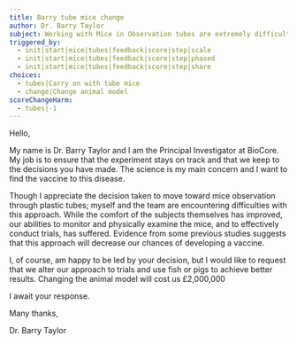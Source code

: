 ```yaml
---
title: Barry tube mice change
author: Dr. Barry Taylor
subject: Working with Mice in Observation tubes are extremely difficult
triggered_by:
  - init|start|mice|tubes|feedback|score|step|scale
  - init|start|mice|tubes|feedback|score|step|phased
  - init|start|mice|tubes|feedback|score|step|share
choices:
  - tubes|Carry on with tube mice
  - change|Change animal model
scoreChangeHarm:
  - tubes|-1
---
```


Hello,

My name is Dr. Barry Taylor and I am the Principal Investigator at BioCore. My job is to ensure that the experiment stays on track and that we keep to the decisions you have made. The science is my main concern and I want to find the vaccine to this disease.

Though I appreciate the decision taken to move toward mice observation through plastic tubes; myself and the team are encountering difficulties with this approach. While the comfort of the subjects themselves has improved, our abilities to monitor and physically examine the mice, and to effectively conduct trials, has suffered. Evidence from some previous studies suggests that this approach will decrease our chances of developing a vaccine.

I, of course, am happy to be led by your decision, but I would like to request that we alter our approach to trials and use fish or pigs to achieve better results. Changing the animal model will cost us £2,000,000

I await your response.

Many thanks,

Dr. Barry Taylor
